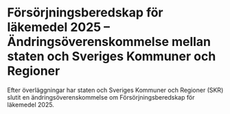 # Försörjningsberedskap för läkemedel 2025 – Ändringsöverenskommelse mellan staten och Sveriges Kommuner och Regioner

Efter överläggningar har staten och Sveriges Kommuner och Regioner (SKR) slutit en ändringsöverenskommelse om Försörjningsberedskap för läkemedel 2025.
